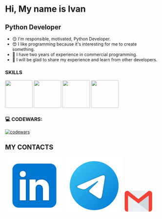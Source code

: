 Hi, My name is Ivan
============================================================================================================================

Python Developer 
----------------

* 😊 I'm responsible, motivated, Python Developer.
* 😍 I like programming because it's interesting for me to create something.
* 🐞 I have two years of experience in commercial programming.
* 👯 I will be glad to share my experience and learn from other developers.

### SKILLS
[<img src="https://raw.githubusercontent.com/danielcranney/readme-generator/main/public/icons/skills/python-colored.svg" width="90px" height="90px">](https://www.python.org/)
[<img src="https://raw.githubusercontent.com/danielcranney/readme-generator/main/public/icons/skills/html5-colored.svg" width="90px" height="90px">](https://developer.mozilla.org/en-US/docs/Glossary/HTML5)
[<img src="https://raw.githubusercontent.com/danielcranney/readme-generator/main/public/icons/skills/css3-colored.svg" width="90px" height="90px">](https://www.w3.org/TR/CSS/#css)
[<img src="https://raw.githubusercontent.com/danielcranney/readme-generator/main/public/icons/skills/django-colored.svg" width="90px" height="90px">](https://www.djangoproject.com/)

### 💻 CODEWARS:
[![codewars](https://www.codewars.com/users/Infinity228007/badges/large)](https://www.codewars.com/users/Infinity228007)

## MY CONTACTS
[<img src="./svg/Linkedin.svg">](https://www.linkedin.com/in/%D0%B8%D0%B2%D0%B0%D0%BD-%D0%BF%D0%BE%D1%80%D0%BE%D0%B7%D0%BE%D0%B2-b28a2b297/?lipi=urn%3Ali%3Apage%3Ad_flagship3_feed%3BwZTy%2FzsOTZmdUJpNWz5CvA%3D%3D)
[<img src="./svg/telegram.svg">](https://t.me/ivanporozov)
[<img src="./svg/gmail.svg" width="90px" height="90px">](mailto:porozovivan090@gmail.com)
